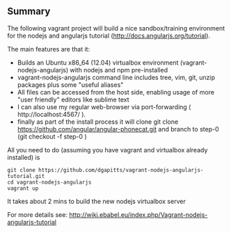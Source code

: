 Summary
-------

The following vagrant project will build a nice sandbox/training environment for the nodejs and angularjs tutorial (http://docs.angularjs.org/tutorial).

The main features are that it:
* Builds an Ubuntu x86_64 (12.04) virtualbox environment (vagrant-nodejs-angularjs) with nodejs and npm pre-installed  
* vagrant-nodejs-angularjs command line includes tree, vim, git, unzip packages plus some "useful aliases"
* All files can be accessed from the host side, enabling usage of more "user friendly" editors like sublime text
* I can also use my regular web-browser via port-forwarding ( http://localhost:4567/ ).
* finally as part of the install process it will clone git clone https://github.com/angular/angular-phonecat.git and branch to step-0 (git checkout -f step-0 )

All you need to do (assuming you have vagrant and virtualbox already installed) is 

    git clone https://github.com/dgapitts/vagrant-nodejs-angularjs-tutorial.git
    cd vagrant-nodejs-angularjs
    vagrant up
  
It takes about 2 mins to build the new nodejs virtualbox server 

For more details see: http://wiki.ebabel.eu/index.php/Vagrant-nodejs-angularjs-tutorial
